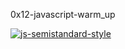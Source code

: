0x12-javascript-warm_up


[![js-semistandard-style](https://raw.githubusercontent.com/standard/semistandard/master/badge.svg)](https://github.com/standard/semistandard)
